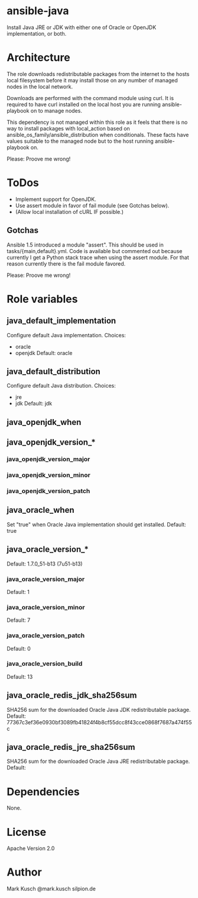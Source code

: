 # ansible-java

Install Java JRE or JDK with either one of Oracle or OpenJDK
implementation, or both.


# Architecture

The role downloads redistributable packages from the internet
to the hosts local filesystem before it may install those on
any number of managed nodes in the local network.

Downloads are performed with the command module using curl.
It is required to have curl installed on the local host you
are running ansible-playbook on to manage nodes.

This dependency is not managed within this role as it feels
that there is no way to install packages with local_action
based on ansible_os_family/ansible_distribution when conditionals.
These facts have values suitable to the managed node but to
the host running ansible-playbook on.

Please: Proove me wrong!


# ToDos

- Implement support for OpenJDK.
- Use assert module in favor of fail module (see Gotchas below).
- (Allow local installation of cURL IF possible.)

## Gotchas

Ansible 1.5 introduced a module "assert". This should be used in
tasks/{main,default}.yml. Code is available but commented out because
currently I get a Python stack trace when using the assert module.
For that reason currently there is the fail module favored.

Please: Proove me wrong!


# Role variables

## java_default_implementation

Configure default Java implementation.
Choices:
- oracle
- openjdk
Default: oracle


## java_default_distribution

Configure default Java distribution.
Choices:
- jre
- jdk
Default: jdk


## java_openjdk_when


## java_openjdk_version_*

### java_openjdk_version_major

### java_openjdk_version_minor

### java_openjdk_version_patch


## java_oracle_when

Set "true" when Oracle Java implementation should get installed.
Default: true


## java_oracle_version_*

Default: 1.7.0_51-b13 (7u51-b13)

### java_oracle_version_major

Default: 1

### java_oracle_version_minor

Default: 7

### java_oracle_version_patch

Default: 0

### java_oracle_version_build

Default: 13


## java_oracle_redis_jdk_sha256sum

SHA256 sum for the downloaded Oracle Java JDK redistributable package.
Default: 77367c3ef36e0930bf3089fb41824f4b8cf55dcc8f43cce0868f7687a474f55c

## java_oracle_redis_jre_sha256sum

SHA256 sum for the downloaded Oracle Java JRE redistributable package.
Default:


# Dependencies

None.


# License

Apache Version 2.0


# Author

Mark Kusch @mark.kusch silpion.de


<!-- vim: set ts=4 sw=4 et nofen: -->
